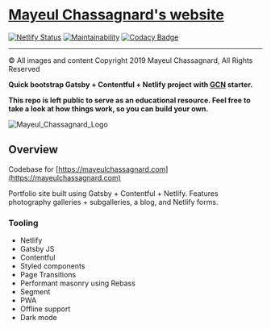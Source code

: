 # [Mayeul Chassagnard's website](https://mayeulchassagnard.com)

[![Netlify Status](https://api.netlify.com/api/v1/badges/2d59365f-783d-430c-8c5f-2e43b99141dc/deploy-status)](https://app.netlify.com/sites/mayeulchassagnard/deploys) [![Maintainability](https://api.codeclimate.com/v1/badges/51747ba4dda710f7f4ab/maintainability)](https://codeclimate.com/github/MayeulChassagnard/website/maintainability) [![Codacy Badge](https://api.codacy.com/project/badge/Grade/93fc960481464296bc194f58894b04e1)](https://www.codacy.com/manual/MayeulChassagnard/website?utm_source=github.com&amp;utm_medium=referral&amp;utm_content=MayeulChassagnard/website&amp;utm_campaign=Badge_Grade)

---

© All images and content Copyright 2019 Mayeul Chassagnard, All Rights Reserved

**Quick bootstrap Gatsby + Contentful + Netlify project with [GCN](https://github.com/ryanwiemer/gatsby-starter-gcn) starter.**

**This repo is left public to serve as an educational resource. Feel free to take a look at how things work, so you can build your own.**

![Mayeul_Chassagnard_Logo](https://raw.githubusercontent.com/MayeulChassagnard/website/master/static/share/share.png)

## Overview

Codebase for [https://mayeulchassagnard.com](https://mayeulchassagnard.com)

Portfolio site built using Gatsby + Contentful + Netlify. Features photography galleries + subgalleries, a blog, and Netlify forms.

### Tooling

- Netlify
- Gatsby JS
- Contentful
- Styled components
- Page Transitions
- Performant masonry using Rebass
- Segment
- PWA
- Offline support
- Dark mode

